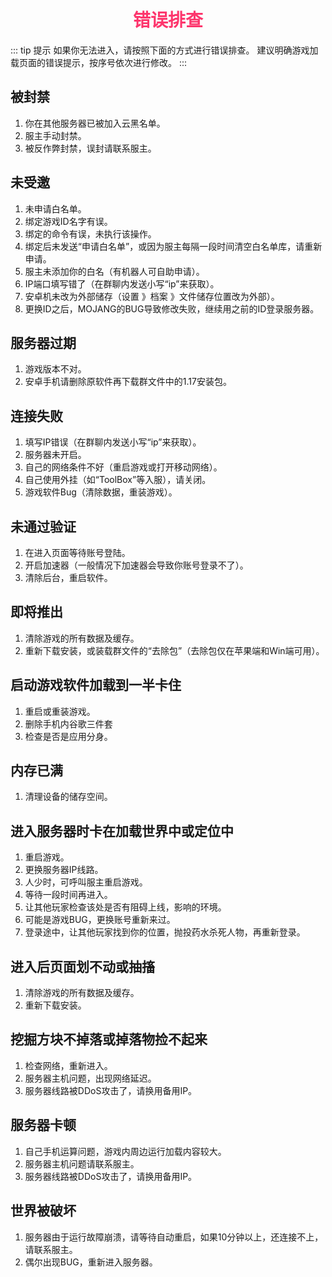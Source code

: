 # <div align="center"><font color=#FD366D>错误排查</font></div>
::: tip 提示
如果你无法进入，请按照下面的方式进行错误排查。
建议明确游戏加载页面的错误提示，按序号依次进行修改。
:::
## 被封禁
1. 你在其他服务器已被加入云黑名单。
2. 服主手动封禁。
3. 被反作弊封禁，误封请联系服主。
## 未受邀
1. 未申请白名单。
2. 绑定游戏ID名字有误。
3. 绑定的命令有误，未执行该操作。
4. 绑定后未发送“申请白名单”，或因为服主每隔一段时间清空白名单库，请重新申请。
5. 服主未添加你的白名（有机器人可自助申请）。
6. IP端口填写错了（在群聊内发送小写“ip”来获取）。
7. 安卓机未改为外部储存（设置 》档案 》文件储存位置改为外部）。
8. 更换ID之后，MOJANG的BUG导致修改失败，继续用之前的ID登录服务器。
## 服务器过期
1. 游戏版本不对。
2. 安卓手机请删除原软件再下载群文件中的1.17安装包。
## 连接失败
1. 填写IP错误（在群聊内发送小写“ip”来获取）。
2. 服务器未开启。
3. 自己的网络条件不好（重启游戏或打开移动网络）。
4. 自己使用外挂（如“ToolBox”等入服），请关闭。
5. 游戏软件Bug（清除数据，重装游戏）。
## 未通过验证
1. 在进入页面等待账号登陆。
2. 开启加速器（一般情况下加速器会导致你账号登录不了）。
3. 清除后台，重启软件。
## 即将推出
1. 清除游戏的所有数据及缓存。
2. 重新下载安装，或装载群文件的“去除包”（去除包仅在苹果端和Win端可用）。
## 启动游戏软件加载到一半卡住
1. 重启或重装游戏。
2. 删除手机内谷歌三件套
3. 检查是否是应用分身。
## 内存已满
1. 清理设备的储存空间。
## 进入服务器时卡在加载世界中或定位中
1. 重启游戏。
2. 更换服务器IP线路。
3. 人少时，可呼叫服主重启游戏。
4. 等待一段时间再进入。
5. 让其他玩家检查该处是否有阻碍上线，影响的环境。
6. 可能是游戏BUG，更换账号重新来过。
7. 登录途中，让其他玩家找到你的位置，抛投药水杀死人物，再重新登录。
## 进入后页面划不动或抽搐
1. 清除游戏的所有数据及缓存。
2. 重新下载安装。
## 挖掘方块不掉落或掉落物捡不起来
1. 检查网络，重新进入。
2. 服务器主机问题，出现网络延迟。
3. 服务器线路被DDoS攻击了，请换用备用IP。
## 服务器卡顿
1. 自己手机运算问题，游戏内周边运行加载内容较大。
2. 服务器主机问题请联系服主。
3. 服务器线路被DDoS攻击了，请换用备用IP。
## 世界被破坏
1. 服务器由于运行故障崩溃，请等待自动重启，如果10分钟以上，还连接不上，请联系服主。
2. 偶尔出现BUG，重新进入服务器。